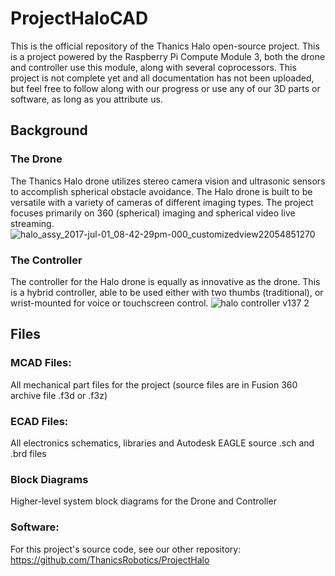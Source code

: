 # ProjectHaloCAD
This is the official repository of the Thanics Halo open-source project. This is a project powered by the Raspberry Pi Compute Module 3, both the drone and controller use this module, along with several coprocessors. This project is not complete yet and all documentation has not been uploaded, but feel free to follow along with our progress or use any of our 3D parts or software, as long as you attribute us.
## Background
### The Drone
The Thanics Halo drone utilizes stereo camera vision and ultrasonic sensors to accomplish spherical obstacle avoidance. The Halo drone is built to be versatile with a variety of cameras of different imaging types. The project focuses primarily on 360 (spherical) imaging and spherical video live streaming.
![halo_assy_2017-jul-01_08-42-29pm-000_customizedview22054851270](https://user-images.githubusercontent.com/18484036/34462274-ff8e8e3a-ee0d-11e7-9b3c-5e0bff9f3806.png)
### The Controller
The controller for the Halo drone is equally as innovative as the drone. This is a hybrid controller, able to be used either with two thumbs (traditional), or wrist-mounted for voice or touchscreen control.
![halo controller v137 2](https://user-images.githubusercontent.com/18484036/34462250-9a78b516-ee0d-11e7-8bbf-212de0dd6c10.png)
## Files
### MCAD Files: 
All mechanical part files for the project (source files are in Fusion 360 archive file .f3d or .f3z)
### ECAD Files: 
All electronics schematics, libraries and Autodesk EAGLE source .sch and .brd files
### Block Diagrams
Higher-level system block diagrams for the Drone and Controller
### Software:
For this project's source code, see our other repository: https://github.com/ThanicsRobotics/ProjectHalo
